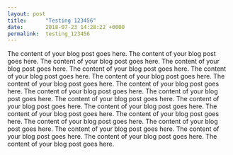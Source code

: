 ```yaml
---
layout: post
title:      "Testing 123456"
date:       2018-07-23 14:28:22 +0000
permalink:  testing_123456
---
```



The content of your blog post goes here. The content of your blog post goes here. The content of your blog post goes here. The content of your blog post goes here. The content of your blog post goes here. The content of your blog post goes here. The content of your blog post goes here. The content of your blog post goes here. The content of your blog post goes here. The content of your blog post goes here. The content of your blog post goes here. The content of your blog post goes here. The content of your blog post goes here. The content of your blog post goes here. The content of your blog post goes here. The content of your blog post goes here. The content of your blog post goes here. The content of your blog post goes here. The content of your blog post goes here. The content of your blog post goes here. The content of your blog post goes here. The content of your blog post goes here.
